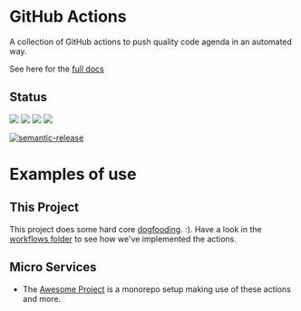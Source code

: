 # GitHub Actions

A collection of GitHub actions to push quality code agenda in an automated way.

See here for the [full docs][1]
## Status
[![](https://github.com/dogmatic69/actions/workflows/ci%20master/badge.svg)](https://github.com/dogmatic69/actions)
[![](https://github.com/dogmatic69/actions/workflows/ci%20pr/badge.svg)](https://github.com/dogmatic69/actions)
[![](https://github.com/dogmatic69/actions/workflows/automation%20pr/badge.svg)](https://github.com/dogmatic69/actions)
[![](https://github.com/dogmatic69/actions/workflows/automation%20triage/badge.svg)](https://github.com/dogmatic69/actions)


[![semantic-release](https://img.shields.io/badge/%20%20%F0%9F%93%A6%F0%9F%9A%80-semantic--release-e10079.svg)](https://github.com/semantic-release/semantic-release)

# Examples of use

## This Project

This project does some hard core [dogfooding][4].  :). Have a look
in the [workflows folder][2] to see how we've implemented the actions.

## Micro Services

- The [Awesome Project][3] is a monorepo setup making use of these actions
and more.


[1]: https://dogmatic69.github.io/actions/
[2]: ./.github/workflows
[3]: https://github.com/dogmatic69/awesome-project
[4]: https://en.wikipedia.org/wiki/Eating_your_own_dog_food
